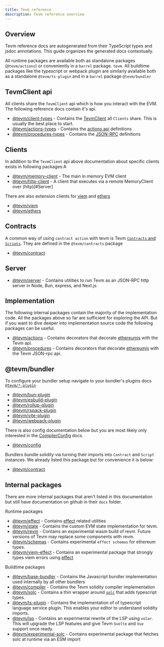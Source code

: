 ```yaml
---
title: Tevm reference
description: Tevm reference overview
---
```


## Overview

Tevm reference docs are autogenerated from their TypeScript types and jsdoc annotations. This guide organizes the generated docs contextually.

All runtime packages are available both as standalone packages (`@tevm/actions`) or conveniently in a `barrel` package. `tevm`.
All buildtime packages like the typescript or webpack plugin are similarly available both as a standalone `@tevm/ts-plugin` and in a `barrel` package `@tevm/bundler`

## TevmClient api

All clients share the `TevmClient` api which is how you interact with the EVM. The following reference docs contain it's api.

- [@tevm/client-types](/reference/tevm/client-types/readme/) - Contains the [TevmClient](../../reference/@tevm/client-types/type-aliases/tevmclient) all `Clients` share. This is usually the best place to start.
- [@tevm/actions-types](/reference/tevm/actions-types/readme/) - Contains the [actions api](../actions) definitions
- [@tevm/procedures-types](/reference/tevm/procedures-types/readme/) - Contains the [JSON-RPC](../json-rpc/) definitions

## Clients

In addition to the `TevmClient` api above documentation about specific clients exists in following packages:A

- [@tevm/memory-client](/reference/tevm/memory-client/readme/) - The main in memory EVM client
- [@tevm/http-client](/reference/tevm/http-client/readme/) - A client that executes via a remote MemoryClient over (http)[#Server]

There are also extension clients for [viem](https://viem.sh) and [ethers](https://docs.ethers.org/v5/)

- [@tevm/viem](/reference/tevm/viem/readme/)
- [@tevm/ethers](/reference/tevm/ethers/readme/)

## Contracts

A common way of using `contract action` with tevm is Tevm [`Contracts` and `Scripts`](../contracts/). They are defined in the `@tevm/contracts` package

- [@tevm/contract](/reference/tevm/contract/readme/)

## Server

- [@tevm/server](/reference/tevm/server/readme/) - Contains utilities to run Tevm as an JSON-RPC http server in Node, Bun, express, and Next.js.

## Implementation

The following internal packages contain the majority of the implementation code. All the packages above so far are sufficient for exploring the API. But if you want to dive deeper into implementation source code the following packages can be useful.

- [@tevm/actions](/reference/tevm/actions/readme/) - Contains decorators that decorate [ethereumjs](https://github.com/ethereumjs/ethereumjs-monorepo) with the Tevm api.
- [@tevm/procedures](/reference/tevm/procedures/readme/) - Contains decorators that decorate [ethereumjs](https://github.com/ethereumjs/ethereumjs-monorepo) with the Tevm JSON-rpc api.

## @tevm/bundler

To configure your bundler setup navigate to your bundler's plugins docs [`@tevm/*-plugin`](../../reference/@tevm/vite-plugin/api)

- [@tevm/bun-plugin](/reference/tevm/bun-plugin/readme/)
- [@tevm/esbuild-plugin](/reference/tevm/esbuild-plugin/readme/)
- [@tevm/rollup-plugin](/reference/tevm/rollup-plugin/readme/)
- [@tevm/rspack-plugin](/reference/tevm/rspack-plugin/readme/)
- [@tevm/vite-plugin](/reference/tevm/vite-plugin/readme/)
- [@tevm/webpack-plugin](/reference/tevm/webpack-plugin/readme/)

There is also config documentation below but you are most likely only interested in the [CompilerConfig](../../reference/@tevm/config/types/type-aliases/CompilerConfig.md) docs.

- [@tevm/config](/reference/tevm/config/readme/)

Bundlers bundle solidity via turning their imports into `Contract` and `Script` instances. We already listed this package but for convenience it is below:

- [@tevm/contract](/reference/tevm/contract/readme/)

## Internal packages

There are more internal packages that aren't listed in this documentation but still have documentation on github in their `docs` folder.

Runtime packages

- [@tevm/effect](https://github.com/evmts/tevm-monorepo/tree/main/packages/effect) - Contains [effect](https://www.effect.website/) related utilities
- [@tevm/state](https://github.com/evmts/tevm-monorepo/tree/main/packages/state) - Contains the custom EVM state implementation for tevm. 
- [@tevm/revm](https://github.com/evmts/tevm-monorepo/tree/main/experimental/revm) - Contains an experimental wasm build of revm. Future versions of Tevm may replace some components with revm.
- [@tevm/schemas](https://github.com/evmts/tevm-monorepo/tree/main/experimental/schemas) - Contains experimental `effect schemas` for ethereum types.
- [@tevm/viem-effect](https://github.com/evmts/tevm-monorepo/tree/main/experimental/viem-effect) - Contains an experimental package that strongly types viem errors using [effect](https://www.effect.website/)

Buildtime packages

- [@tevm/base-bundler](https://github.com/evmts/tevm-monorepo/tree/main/bundler/base-bundler) - Contains the Javascript bundler implementation used internally by all other bundlers
- [@tevm/compiler](https://github.com/evmts/tevm-monorepo/tree/main/bundler/compiler) - Contains the Tevm solidity compiler implementation
- [@tevm/solc](https://github.com/evmts/tevm-monorepo/tree/main/bundler/solc) - Contains a thin wrapper around [`solc`](https://docs.soliditylang.org/en/latest/installing-solidity.html) that adds typescript types.
- [@tevm/ts-plugin](https://github.com/evmts/tevm-monorepo/tree/main/lsp/ts-plugin) - Contains the implementation of of typescript language service plugin. This enables your editor to understand solidity imports.
- [@tevm/lsp](https://github.com/evmts/tevm-monorepo/tree/main/lsp/lsp) - Contains an experimental rewrite of the LSP using `volar`. This will upgrade the LSP features and give Tevm `Svelte` and `Vue` support once ready.
- [@tevm/experimental-solc](https://github.com/evmts/tevm-monorepo/tree/main/experimental/solc) - Contains experimental package that fetches solc at runtime via an ESM import
